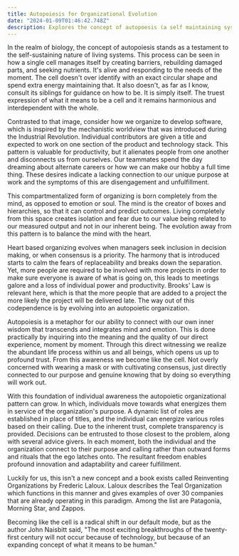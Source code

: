 ```yaml
---
title: Autopoiesis for Organizational Evolution
date: "2024-01-09T01:46:42.748Z"
description: Explores the concept of autopoesis (a self maintaining system) as it metaphorically relates to organizational functioning.
---
```


In the realm of biology, the concept of autopoiesis stands as a testament to the self-sustaining nature of living systems. This process can be seen in how a single cell manages itself by creating barriers, rebuilding damaged parts, and seeking nutrients. It's alive and responding to the needs of the moment. The cell doesn't over identify with an exact circular shape and spend extra energy maintaining that. It also doesn't, as far as I know, consult its siblings for guidance on how to be. It is simply itself. The truest expression of what it means to be a cell and it remains harmonious and interdependent with the whole.

Contrasted to that image, consider how we organize to develop software, which is inspired by the mechanistic worldview that was introduced during the Industrial Revolution. Individual contributors are given a title and expected to work on one section of the product and technology stack. This pattern is valuable for productivity, but it alienates people from one another and disconnects us from ourselves. Our teammates spend the day dreaming about alternate careers or how we can make our hobby a full time thing. These desires indicate a lacking connection to our unique purpose at work and the symptoms of this are disengagement and unfulfillment.

This compartmentalized form of organizing is born completely from the mind, as opposed to emotion or soul. The mind is the creator of boxes and hierarchies, so that it can control and predict outcomes. Living completely from this space creates isolation and fear due to our value being related to our measured output and not in our inherent being. The evolution away from this pattern is to balance the mind with the heart.

Heart based organizing evolves when managers seek inclusion in decision making, or when consensus is a priority. The harmony that is introduced starts to calm the fears of replaceability and breaks down the separation. Yet, more people are required to be involved with more projects in order to make sure everyone is aware of what is going on, this leads to meetings galore and a loss of individual power and productivity. Brooks' Law is relevant here, which is that the more people that are added to a project the more likely the project will be delivered late. The way out of this codependence is by evolving into an autopoietic organization.

Autopoiesis is a metaphor for our ability to connect with our own inner wisdom that transcends and integrates mind and emotion. This is done practically by inquiring into the meaning and the quality of our direct experience, moment by moment. Through this direct witnessing we realize the abundant life process within us and all beings, which opens us up to profound trust. From this awareness we become like the cell. Not overly concerned with wearing a mask or with cultivating consensus, just directly connected to our purpose and genuine knowing that by doing so everything will work out.

With this foundation of individual awareness the autopoietic organizational pattern can grow. In which, individuals move towards what energizes them in service of the organization's purpose. A dynamic list of roles are established in place of titles, and the individual can energize various roles based on their calling. Due to the inherent trust, complete transparency is provided. Decisions can be entrusted to those closest to the problem, along with several advice givers. In each moment, both the individual and the organization connect to their purpose and calling rather than outward forms and rituals that the ego latches onto. The resultant freedom enables profound innovation and adaptability and career fulfillment.

Luckily for us, this isn't a new concept and a book exists called Reinventing Organizations by Frederic Laloux. Laloux describes the Teal Organization which functions in this manner and gives examples of over 30 companies that are already operating in this paradigm. Among the list are Patagonia, Morning Star, and Zappos.

Becoming like the cell is a radical shift in our default mode, but as the author John Naisbitt said, "The most exciting breakthroughs of the twenty-first century will not occur because of technology, but because of an expanding concept of what it means to be human."
